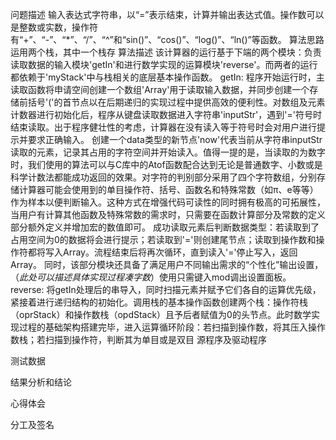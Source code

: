 问题描述
	输入表达式字符串，以“=”表示结束，计算并输出表达式值。操作数可以是整数或实数，操作符有“+”、“-”、“*”、“/”、“^”和“sin()”、“cos()”、“log()”、“ln()”等函数。
算法思路
	运用两个栈，其中一个栈存
算法描述
    该计算器的运行基于下端的两个模块：负责读取数据的输入模块'getIn'和进行数学实现的运算模块'reverse'。而两者的运行都依赖于'myStack'中与栈相关的底层基本操作函数。
    getIn:
    程序开始运行时，主读取函数将申请空间创建一个数组'Array'用于读取输入数据，并同步创建一个存储前括号'('的首节点以在后期递归的实现过程中提供高效的便利性。对数组及元素计数器进行初始化后，程序从键盘读取数据进入字符串'inputStr'，遇到'='符号时结束读取。出于程序健壮性的考虑，计算器在没有读入等于符号时会对用户进行提示并要求正确输入。
    创建一个data类型的新节点'now'代表当前从字符串inputStr读取的元素，记录其占用的字符空间并开始读入。值得一提的是，当读取的为数字时，我们使用的算法可以与C库中的Atof函数配合达到无论是普通数字、小数或是科学计数法都能成功返回的效果。对字符的判别部分采用了四个字符数组，分别存储计算器可能会使用到的单目操作符、括号、函数名和特殊常数（如π、e等等）作为样本以便判断输入。这种方式在增强代码可读性的同时拥有极高的可拓展性，当用户有计算其他函数及特殊常数的需求时，只需要在函数计算部分及常数的定义部分额外定义并增加宏的数值即可。
    成功读取元素后判断数据类型：若读取到了占用空间为0的数据将会进行提示；若读取到'='则创建尾节点；读取到操作数和操作符都将写入Array。流程结束后将再次循环，直到读入'='停止写入，返回Array。
    同时，该部分模块还具备了满足用户不同输出需求的“个性化”输出设置，（*此处可以描述具体实现过程凑字数*）使用只需键入mod调出设置面板。
    reverse:
    将getIn处理后的串导入，同时扫描元素并赋予它们各自的运算优先级，紧接着进行递归结构的初始化。调用栈的基本操作函数创建两个栈：操作符栈（oprStack）和操作数栈（opdStack）且予后者赋值为0的头节点。此时数学实现过程的基础架构搭建完毕，进入运算循环阶段：若扫描到操作数，将其压入操作数栈；若扫描到操作符，判断其为单目或是双目
源程序及驱动程序

测试数据

结果分析和结论

心得体会

分工及签名

